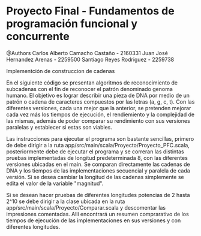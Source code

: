 # Proyecto Final  - Fundamentos de programación funcional y concurrente
@Authors Carlos Alberto Camacho Castaño - 2160331
         Juan José Hernandez Arenas - 2259500
         Santiago Reyes Rodriguez - 2259738

Implementción de construccion de cadenas

En el siguiente código se presentan algoritmos de reconocimiento de subcadenas con el fin de reconocer el patrón
denominado genoma humano. El objetivo es lograr describir una pieza de DNA por medio de un
patrón o cadena de caracteres compuestos por las letras (a, g, c, t). Con las diferentes versiones, cada una mejor que la anterior, se pretenden mejorar cada vez más los tiempos de ejecución, el rendiemiento y la complejidad de las mismas, además de poder comparar su rendimiento con sus versiones paralelas y establecer si estas son viables.

Las instrucciones para ejecutar el programa son bastante sencillas, primero de debe dirigir a la ruta app/src/main/scala/Proyecto/Proyecto_PFC.scala, posteriormente debe de ejecutar el programa y se correran las distintas pruebas implementadas de longitud predeterminada 8, con las diferentes versiones ubicadas en el main. Se comparan directamente las cadenas de DNA y los tiempos de las implementaciones secuencial y paralela de cada versión. Si se desea cambiar la longitud de las cadenas simplemente se edita el valor de la variable "magnitud".

Si se desean hacer pruebas de diferentes longitudes potencias de 2 hasta 2^10 se debe dirigir a la clase ubicada en la ruta app/src/main/scala/Proyecto/Comparar.scala y descomentar las impresiones comentadas. Allí encontrará un resumen comprarativo de los tiempos de ejecución de las implementaciones en sus versiones y con diferentes longitudes.
